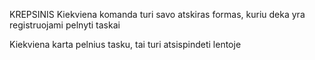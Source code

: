KREPSINIS 
Kiekviena komanda turi savo atskiras formas, kuriu deka yra registruojami pelnyti taskai 

Kiekviena karta pelnius tasku, tai turi atsispindeti lentoje